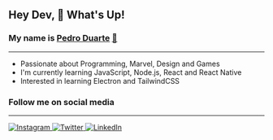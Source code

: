 ## Hey Dev, 👋 What's Up! 

<h3>
My name is
<a href="https://app.rocketseat.com.br/me/pedropduarte2005" target="_blank">
 Pedro Duarte</b></a> <a href="https://app.rocketseat.com.br/me/pedropduarte2005" title="Rocketseat">🚀</a>
</h3>

---

- Passionate about Programming, Marvel, Design and Games
- I'm currently learning JavaScript, Node.js, React and React Native
- Interested in learning Electron and TailwindCSS

### Follow me on social media

---

<a href="https://instagram.com/pduartesilva2005" target="_blank">
  <img alt="Instagram" src="https://img.shields.io/badge/@pduartesilva2005%20-%23E4405F.svg?&style=flat-square&logo=Instagram&logoColor=white"/>
</a>
<a href="https://twitter.com/PedroPDuarte1" target="_blank">
  <img alt="Twitter" src="https://img.shields.io/badge/@PedroPDuarte1%20-%231DA1F2.svg?&style=flat-square&logo=Twitter&logoColor=white"/>
</a>
<a href="https://www.linkedin.com/in/pedropduarte2005/" target="_blank">
  <img alt="LinkedIn" src="https://img.shields.io/badge/Pedro%20Duarte-%230077B5.svg?&style=flat-square&logo=linkedin&logoColor=white"/>
</a>